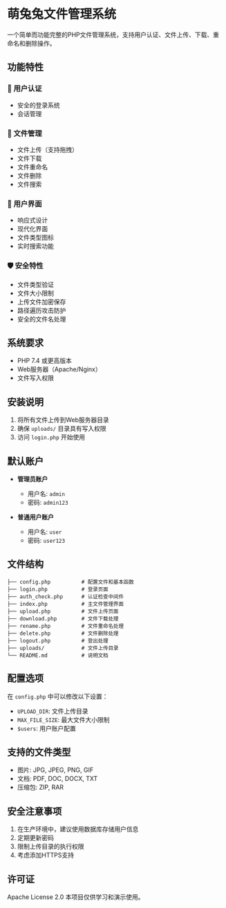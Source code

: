 # 萌兔兔文件管理系统

一个简单而功能完整的PHP文件管理系统，支持用户认证、文件上传、下载、重命名和删除操作。

## 功能特性

### 🔐 用户认证
- 安全的登录系统
- 会话管理

### 📁 文件管理
- 文件上传（支持拖拽）
- 文件下载
- 文件重命名
- 文件删除
- 文件搜索

### 🎨 用户界面
- 响应式设计
- 现代化界面
- 文件类型图标
- 实时搜索功能

### 🛡️ 安全特性
- 文件类型验证
- 文件大小限制
- 上传文件加密保存
- 路径遍历攻击防护
- 安全的文件名处理

## 系统要求

- PHP 7.4 或更高版本
- Web服务器（Apache/Nginx）
- 文件写入权限

## 安装说明

1. 将所有文件上传到Web服务器目录
2. 确保 `uploads/` 目录具有写入权限
3. 访问 `login.php` 开始使用

## 默认账户

- **管理员账户**
  - 用户名: `admin`
  - 密码: `admin123`

- **普通用户账户**
  - 用户名: `user`
  - 密码: `user123`

## 文件结构

```
├── config.php          # 配置文件和基本函数
├── login.php           # 登录页面
├── auth_check.php      # 认证检查中间件
├── index.php           # 主文件管理界面
├── upload.php          # 文件上传页面
├── download.php        # 文件下载处理
├── rename.php          # 文件重命名处理
├── delete.php          # 文件删除处理
├── logout.php          # 登出处理
├── uploads/            # 文件上传目录
└── README.md           # 说明文档
```

## 配置选项

在 `config.php` 中可以修改以下设置：

- `UPLOAD_DIR`: 文件上传目录
- `MAX_FILE_SIZE`: 最大文件大小限制
- `$users`: 用户账户配置

## 支持的文件类型

- 图片: JPG, JPEG, PNG, GIF
- 文档: PDF, DOC, DOCX, TXT
- 压缩包: ZIP, RAR

## 安全注意事项

1. 在生产环境中，建议使用数据库存储用户信息
2. 定期更新密码
3. 限制上传目录的执行权限
4. 考虑添加HTTPS支持

## 许可证

Apache License 2.0
本项目仅供学习和演示使用。
